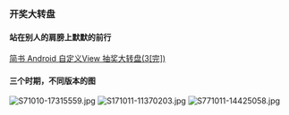 ### 开奖大转盘 
#### 站在别人的肩膀上默默的前行
[简书 Android 自定义View 抽奖大转盘(3[完])](http://www.jianshu.com/p/a63567bd2243)
#### 三个时期，不同版本的图
![S71010-17315559.jpg](http://upload-images.jianshu.io/upload_images/3001453-2746b529c0a22b32.jpg?imageMogr2/auto-orient/strip%7CimageView2/2/w/1240)
![S171011-11370203.jpg](http://upload-images.jianshu.io/upload_images/3001453-12ac26097bd0f9be.jpg?imageMogr2/auto-orient/strip%7CimageView2/2/w/1240)
![S771011-14425058.jpg](http://upload-images.jianshu.io/upload_images/3001453-d70a27c6f96a4733.jpg?imageMogr2/auto-orient/strip%7CimageView2/2/w/1240)



